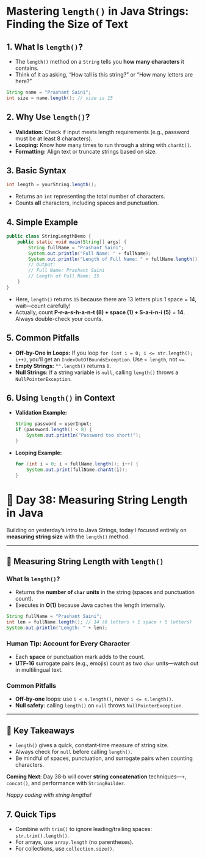 # Mastering `length()` in Java Strings: Finding the Size of Text

## 1. What Is `length()`?

- The `length()` method on a `String` tells you **how many characters** it contains.
- Think of it as asking, “How tall is this string?” or “How many letters are here?”

```java
String name = "Prashant Saini";
int size = name.length(); // size is 15
```

## 2. Why Use `length()`?

- **Validation:** Check if input meets length requirements (e.g., password must be at least 8 characters).
- **Looping:** Know how many times to run through a string with `charAt()`.
- **Formatting:** Align text or truncate strings based on size.

## 3. Basic Syntax

```java
int length = yourString.length();
```

- Returns an `int` representing the total number of characters.
- Counts **all** characters, including spaces and punctuation.

## 4. Simple Example

```java
public class StringLengthDemo {
    public static void main(String[] args) {
        String fullName = "Prashant Saini";
        System.out.println("Full Name: " + fullName);
        System.out.println("Length of Full Name: " + fullName.length());
        // Output:
        // Full Name: Prashant Saini
        // Length of Full Name: 15
    }
}
```

- Here, `length()` returns `15` because there are 13 letters plus 1 space = 14, wait—count carefully!
- Actually, count **P-r-a-s-h-a-n-t (8) + space (1) + S-a-i-n-i (5)** = **14**. Always double-check your counts.

## 5. Common Pitfalls

- **Off-by-One in Loops:** If you loop `for (int i = 0; i <= str.length(); i++)`, you’ll get an `IndexOutOfBoundsException`. Use `< length`, not `<=`.
- **Empty Strings:** `"".length()` returns `0`.
- **Null Strings:** If a string variable is `null`, calling `length()` throws a `NullPointerException`.

## 6. Using `length()` in Context

- **Validation Example:**

  ```java
  String password = userInput;
  if (password.length() < 8) {
      System.out.println("Password too short!");
  }
  ```

- **Looping Example:**

  ```java
  for (int i = 0; i < fullName.length(); i++) {
      System.out.print(fullName.charAt(i));
  }
  ```

# 📘 Day 38: Measuring String Length in Java

Building on yesterday’s intro to Java Strings, today I focused entirely on **measuring string size** with the `length()` method.

---

## 🔢 Measuring String Length with `length()`

### What Is `length()`?

- Returns the **number of `char` units** in the string (spaces and punctuation count).
- Executes in **O(1)** because Java caches the length internally.

```java
String fullName = "Prashant Saini";
int len = fullName.length(); // 14 (8 letters + 1 space + 5 letters)
System.out.println("Length: " + len);
```

### Human Tip: Account for Every Character

- Each **space** or punctuation mark adds to the count.
- **UTF‑16** surrogate pairs (e.g., emojis) count as two `char` units—watch out in multilingual text.

### Common Pitfalls

- **Off‑by‑one** loops: use `i < s.length()`, never `i <= s.length()`.
- **Null safety**: calling `length()` on `null` throws `NullPointerException`.

---

## 🔑 Key Takeaways

- `length()` gives a quick, constant‐time measure of string size.
- Always check for `null` before calling `length()`.
- Be mindful of spaces, punctuation, and surrogate pairs when counting characters.

**Coming Next**: Day 38‑b will cover **string concatenation** techniques—`+`, `concat()`, and performance with `StringBuilder`.

_Happy coding with string lengths!_

## 7. Quick Tips

- Combine with `trim()` to ignore leading/trailing spaces: `str.trim().length()`.
- For arrays, use `array.length` (no parentheses).
- For collections, use `collection.size()`.